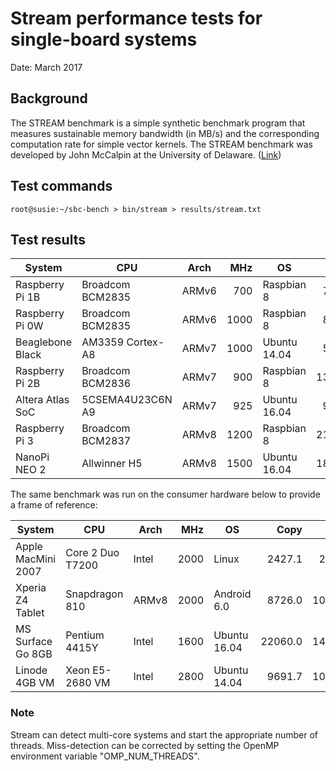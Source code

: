 # Stream performance tests for single-board systems

Date: March 2017

## Background

The STREAM benchmark is a simple synthetic benchmark program that measures sustainable memory bandwidth (in MB/s) and the corresponding computation rate for simple vector kernels. The STREAM benchmark was developed by John McCalpin at the University of Delaware. (<a href="http://www.cs.virginia.edu/stream/FTP/Code/">Link</a>)

## Test commands

```
root@susie:~/sbc-bench > bin/stream > results/stream.txt
```

## Test results

| System             | CPU              | Arch  | MHz  | OS            | Copy  | Scale | Add | Triad |
| -------------------|------------------|-------|-----:|---------------|------:|------:|-----:|-----:|
| Raspberry Pi 1B    | Broadcom BCM2835 | ARMv6 |  700 | Raspbian 8    |  770.6 |  212.3 |  311.4 |  296.6 |
| Raspberry Pi 0W    | Broadcom BCM2835 | ARMv6 | 1000 | Raspbian 8    |  842.5 |  274.4 |  393.6 |  384.6 |
| Beaglebone Black   | AM3359 Cortex-A8 | ARMv7 | 1000 | Ubuntu 14.04  |  562.7 |  429.3 |  516.2 |  482.7 |
| Raspberry Pi 2B    | Broadcom BCM2836 | ARMv7 |  900 | Raspbian 8    | 1359.5 | 1411.6 | 1602.7 | 1577.1 |
| Altera Atlas SoC   | 5CSEMA4U23C6N A9 | ARMv7 |  925 | Ubuntu 16.04  |  935.5 | 1279.6 |  939.0 |  922.4 |
| Raspberry Pi 3     | Broadcom BCM2837 | ARMv8 | 1200 | Raspbian 8    | 2184.9 | 2177.3 | 2099.0 | 2092.3 |
| NanoPi NEO 2       | Allwinner H5     | ARMv8 | 1500 | Ubuntu 16.04  | 1848.4 | 1875.8 | 1730.5 | 1731.9 |

The same benchmark was run on the consumer hardware below to provide a frame of reference:

| System             | CPU              | Arch  | MHz  | OS            | Copy  | Scale | Add | Triad |
| -------------------|------------------|-------|-----:|---------------|------:|------:|-----:|-----:|
| Apple MacMini 2007 | Core 2 Duo T7200 | Intel | 2000 | Linux         |  2427.1 |  2404.0 |  2662.6 |  2645.0 |
| Xperia Z4 Tablet   | Snapdragon 810   | ARMv8 | 2000 | Android 6.0   |  8726.0 | 10904.4 |  9009.0 |  9353.4 |
| MS Surface Go 8GB  | Pentium 4415Y    | Intel | 1600 | Ubuntu 16.04  | 22060.0 | 14749.2 | 16074.0 | 16064.2 |
| Linode 4GB VM      | Xeon E5-2680 VM  | Intel | 2800 | Ubuntu 14.04  |  9691.7 | 10193.7 | 13994.9 | 14472.3 |

### Note

Stream can detect multi-core systems and start the appropriate number of threads. Miss-detection can be corrected by setting the OpenMP environment variable "OMP_NUM_THREADS".
